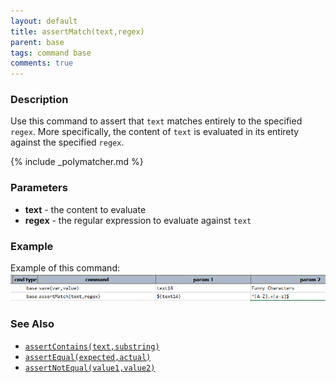 ```yaml
---
layout: default
title: assertMatch(text,regex)
parent: base
tags: command base
comments: true
---
```



### Description
Use this command to assert that `text` matches entirely to the specified `regex`. More specifically, the content of
`text` is evaluated in its entirety against the specified `regex`.

{% include _polymatcher.md %}


### Parameters
- **text** - the content to evaluate
- **regex** - the regular expression to evaluate against `text`


### Example
Example of this command:<br/>
![script](image/assertMatch_01.png)


### See Also
- [`assertContains(text,substring)`](assertContains(text,substring))
- [`assertEqual(expected,actual)`](assertEqual(expected,actual))
- [`assertNotEqual(value1,value2)`](assertNotEqual(value1,value2))
